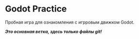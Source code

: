 # Godot Practice
Пробная игра для ознакомления с игрровым движком Godot.

***Это основная ветка, здесь только файлы git!***
